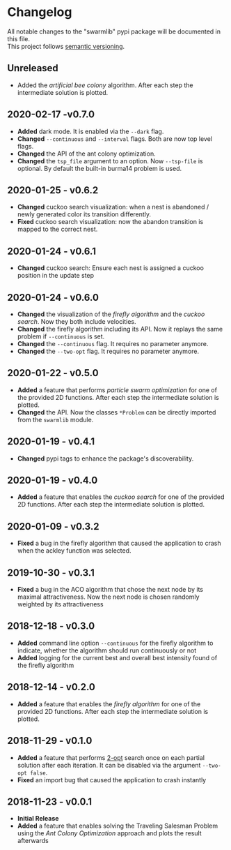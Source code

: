 # Changelog
All notable changes to the "swarmlib" pypi package will be documented in this file.  
This project follows [semantic versioning](https://semver.org/).

## Unreleased
* Added the _artificial bee colony_ algorithm. After each step the intermediate solution is plotted.

## 2020-02-17 -v0.7.0
* **Added** dark mode. It is enabled via the `--dark` flag.
* **Changed** `--continuous` and `--interval` flags. Both are now top level flags.
* **Changed** the API of the ant colony optimization.
* **Changed** the `tsp_file` argument to an option. Now `--tsp-file` is optional. By default the built-in burma14 problem is used.

## 2020-01-25 - v0.6.2
* **Changed** cuckoo search visualization: when a nest is abandoned / newly generated color its transition differently.
* **Fixed** cuckoo search visualization: now the abandon transition is mapped to the correct nest.

## 2020-01-24 - v0.6.1
* **Changed** cuckoo search: Ensure each nest is assigned a cuckoo position in the update step

## 2020-01-24 - v0.6.0
* **Changed** the visualization of the _firefly algorithm_ and the _cuckoo search_. Now they both include velocities.
* **Changed** the firefly algorithm including its API. Now it replays the same problem if `--continuous` is set.
* **Changed** the `--continuous` flag. It requires no parameter anymore.
* **Changed** the `--two-opt` flag. It requires no parameter anymore.

## 2020-01-22 - v0.5.0
* **Added** a feature that performs _particle swarm optimization_ for one of the provided 2D functions. After each step the intermediate solution is plotted.
* **Changed** the API. Now the classes `*Problem` can be directly imported from the `swarmlib` module.

## 2020-01-19 - v0.4.1
* **Changed** pypi tags to enhance the package's discoverability.

## 2020-01-19 - v0.4.0
* **Added** a feature that enables the _cuckoo search_ for one of the provided 2D functions. After each step the intermediate solution is plotted.

## 2020-01-09 - v0.3.2
* **Fixed** a bug in the firefly algorithm that caused the application to crash when the ackley function was selected.

## 2019-10-30 - v0.3.1
* **Fixed** a bug in the ACO algorithm that chose the next node by its maximal attractiveness. Now the next node is chosen randomly weighted by its attractiveness

## 2018-12-18 - v0.3.0
* **Added** command line option `--continuous` for the firefly algorithm to indicate, whether the algorithm should run continuously or not
* **Added** logging for the current best and overall best intensity found of the firefly algorithm

## 2018-12-14 - v0.2.0
* **Added** a feature that enables the _firefly algorithm_ for one of the provided 2D functions. After each step the intermediate solution is plotted.

## 2018-11-29 - v0.1.0
* **Added** a feature that performs [2-opt](https://en.wikipedia.org/wiki/2-opt) search once on each partial solution after each iteration. It can be disabled via the argument `--two-opt false`.
* **Fixed** an import bug that caused the application to crash instantly

## 2018-11-23 - v0.0.1
* **Initial Release**
* **Added** a feature that enables solving the Traveling Salesman Problem using the _Ant Colony Optimization_ approach and plots the result afterwards
